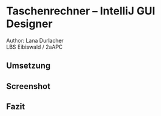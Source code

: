 # Taschenrechner – IntelliJ GUI Designer
Author: Lana Durlacher <br>
LBS Eibiswald / 2aAPC



## Umsetzung



## Screenshot



## Fazit
